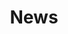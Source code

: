 ---
title: "News"
description: "This is meta description."
draft: false


# custom style
custom_class: "" 
custom_attributes: "" 
custom_css: ""
---
